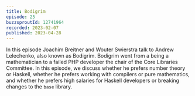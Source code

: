 ```yaml
---
title: Bodigrim
episode: 25
buzzsproutId: 12741964
recorded: 2023-02-07
published: 2023-04-28
---
```


In this episode Joachim Breitner and Wouter Swierstra talk to Andrew Lelechenko, also known as Bodigrim. Bodigrim went from a being a mathematician to a failed PHP developer the chair of the Core Libraries Committee. In this episode, we discuss whether he prefers number theory or Haskell, whether he prefers working with compilers or pure mathematics, and whether he prefers high salaries for Haskell developers or breaking changes to the `base` library.
